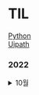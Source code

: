 # TIL

<a href="https://github.com/ridka42/TIL/tree/main/Python">Python</a></li> <br>
<a href="https://github.com/ridka42/TIL/tree/main/Uipath">Uipath</a></li>

### 2022
<details>
<summary>10월</summary>
<div markdown="1"> 

---
   <details>
   <summary>10월 27일</summary>
   <div markdown="1">   
   
#### Python
       
>   <a href="https://github.com/ridka42/TIL/tree/main/Python/AlpacoLec/221027">32 ~ 34</a> <br>
> 32. 열에 있는 값을 행으로 내리는 방법 <br>
> 33. 행에 있는 값을 열로 올리는 방법 <br>
> 34. 데이터에 순위를 매기는 방법

#### Uipath
     
>   <a href="https://github.com/ridka42/TIL/tree/main/Uipath/UipathAcademy/221027">Build Your Frist Process with Studio</a> <br>
>   <a href="https://github.com/ridka42/TIL/tree/main/Uipath/UipathAcademy/221027">A Day in the Life of an RPA Developer</a>

</div>
</details>


<details>
<summary>10월 28일</summary>
<div markdown="1">     

#### Python      
>   <a href="https://github.com/ridka42/TIL/tree/main/Python/AlpacoLec/221028">35 ~ 37</a> <br>
> 35. 상관분석<br>
> 36. 정규표현식 <br>
> 37. 인터넷에 있는 데이터를 수집하는 방법

#### Uipath       
>   <a href="https://github.com/ridka42/TIL/tree/main/Uipath/UipathAcademy/221028">Variables and Arguments in Studio</a> 

</div>
</details>


<details>
<summary>10월 30일</summary>
<div markdown="1">     


#### Uipath   
>   <a href="https://github.com/ridka42/TIL/tree/main/Uipath/UipathAcademy/221030/1030%20Variables%20and%20Arguments%20in%20Studio">Variables and Arguments in Studio</a><br>
>   <a href="https://github.com/ridka42/TIL/tree/main/Uipath/UipathAcademy/221030/1030%20Control%20Flow%20in%20Studio">Control Flow in Studio</a> 

</div>
</details>


<details>
<summary>10월 31일</summary>
<div markdown="1">     

#### Python      
>   <a href="https://github.com/ridka42/TIL/tree/main/Python/AlpacoLec/221031">38 ~ 40</a> <br>
> 38. 인터넷에 있는 표를 데이터프레임으로 만드는 방법 <br>
> 39. 인터넷 뉴스 기사 가져오는 방법 <br>
> 40. 수집한 뉴스 기사로 빈도분석하고 워드클라우드 그리기 방법

#### Uipath       
>   <a href="https://github.com/ridka42/TIL/tree/main/Uipath/UipathAcademy/221031">Control Flow in Studio</a> 

</div>
</details>




</div>
</details>
